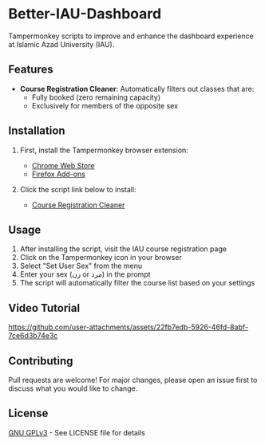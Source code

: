# Better-IAU-Dashboard

Tampermonkey scripts to improve and enhance the dashboard experience at Islamic Azad University (IAU).

## Features

- **Course Registration Cleaner**: Automatically filters out classes that are:
  - Fully booked (zero remaining capacity)
  - Exclusively for members of the opposite sex

## Installation

1. First, install the Tampermonkey browser extension:
   - [Chrome Web Store](https://chrome.google.com/webstore/detail/tampermonkey/dhdgffkkebhmkfjojejmpbldmpobfkfo)
   - [Firefox Add-ons](https://addons.mozilla.org/en-US/firefox/addon/tampermonkey/)

2. Click the script link below to install:
   - [Course Registration Cleaner](https://raw.githubusercontent.com/M4hbod/Better-IAU-Dashboard/main/Tampermonkey/course-registration-cleaner.user.js)

## Usage

1. After installing the script, visit the IAU course registration page
2. Click on the Tampermonkey icon in your browser
3. Select "Set User Sex" from the menu
4. Enter your sex (زن or مرد) in the prompt
5. The script will automatically filter the course list based on your settings

## Video Tutorial

https://github.com/user-attachments/assets/22fb7edb-5926-46fd-8abf-7ce6d3b74e3c

## Contributing

Pull requests are welcome! For major changes, please open an issue first to discuss what you would like to change.

## License

[GNU GPLv3](./LICENSE) - See LICENSE file for details
